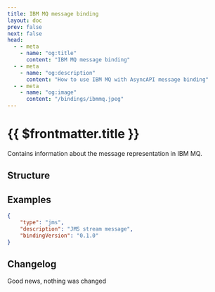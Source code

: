 ```yaml
---
title: IBM MQ message binding
layout: doc
prev: false
next: false
head:
  - - meta
    - name: "og:title"
      content: "IBM MQ message binding"
  - - meta
    - name: "og:description"
      content: "How to use IBM MQ with AsyncAPI message binding"
  - - meta
    - name: "og:image"
      content: "/bindings/ibmmq.jpeg"
---
```


# {{ $frontmatter.title }}

Contains information about the message representation in IBM MQ.

## Structure

<Json url="https://raw.githubusercontent.com/asyncapi/spec-json-schemas/master/bindings/ibmmq/0.1.0/message.json"/>

## Examples

```json
{
    "type": "jms",
    "description": "JMS stream message",
    "bindingVersion": "0.1.0"
}
```

## Changelog

Good news, nothing was changed